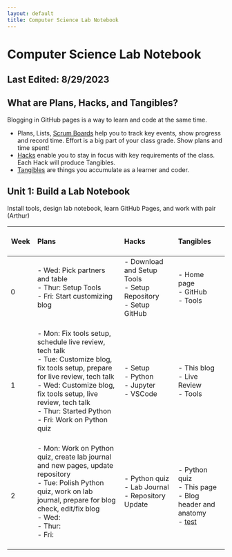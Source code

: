 ```yaml
---
layout: default
title: Computer Science Lab Notebook
---
```


[//]: <(This is a comment; need a free line above the table for it to work; "&nbsp;" is for a space)>

# Computer Science Lab Notebook
## Last Edited: 8/29/2023

## What are Plans, Hacks, and Tangibles?
Blogging in GitHub pages is a way to learn and code at the same time. 

- Plans, Lists, [Scrum Boards](https://clickup.com/blog/scrum-board/) help you to track key events, show progress and record time.  Effort is a big part of your class grade.  Show plans and time spent!
- [Hacks](https://levelup.gitconnected.com/six-ultimate-daily-hacks-for-every-programmer-60f5f10feae) enable you to stay in focus with key requirements of the class.  Each Hack will produce Tangibles.
- [Tangibles](https://en.wikipedia.org/wiki/Artifact_(software_development)) are things you accumulate as a learner and coder. 

## Unit 1: Build a Lab Notebook
Install tools, design lab notebook, learn GitHub Pages, and work with pair (Arthur)

| <br> Week &nbsp; | Plans &nbsp; | Hacks &nbsp; | Tangibles &nbsp; |
|------|:------------------------|:---------------------------|:-----------|
| 0    |   - Wed: Pick partners and table&nbsp;<br> - Thur: Setup Tools&nbsp;<br> - Fri: Start customizing blog&nbsp;<br>  <br> |   - Download and Setup Tools&nbsp;<br> - Setup Repository&nbsp;<br> - Setup GitHub&nbsp;<br> <br> | - Home page&nbsp;<br> - GitHub&nbsp;<br> - Tools&nbsp;<br> <br> |
| 1    |   - Mon: Fix tools setup, schedule live review, tech talk&nbsp; <br> - Tue: Customize blog, fix tools setup, prepare for live review, tech talk&nbsp;<br> - Wed: Customize blog, fix tools setup, live review, tech talk&nbsp;<br> - Thur: Started Python&nbsp;<br> - Fri: Work on Python quiz&nbsp;<br> <br> |   - Setup&nbsp;<br> - Python&nbsp;<br> - Jupyter&nbsp;<br> - VSCode&nbsp;<br> <br> | - This blog&nbsp;<br> - Live Review&nbsp;<br> - Tools&nbsp;<br> <br>|
| 2    |   - Mon: Work on Python quiz, create lab journal and new pages, update repository&nbsp;<br> - Tue: Polish Python quiz, work on lab journal, prepare for blog check, edit/fix blog&nbsp;<br> - Wed: &nbsp;<br> - Thur: &nbsp;<br> - Fri: &nbsp;<br> <br> |   - Python quiz&nbsp;<br> - Lab Journal&nbsp;<br> - Repository Update&nbsp;<br> <br>  | - Python quiz&nbsp;<br> - This page&nbsp;<br> - Blog header and anatomy&nbsp;<br> - [test](/_posts/test.md) <br>|


